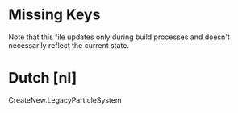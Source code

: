 # Missing Keys
Note that this file updates only during build processes and doesn't necessarily reflect the current state.

# Dutch [nl]
CreateNew.LegacyParticleSystem  

